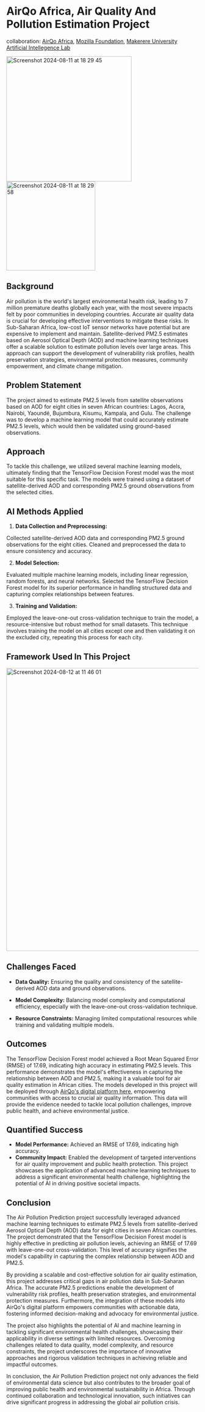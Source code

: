 # AirQo Africa, Air Quality And Pollution Estimation Project

collaboration: [AirQo Africa](https://www.airqo.net/), [Mozilla Foundation](https://foundation.mozilla.org/en/), [Makerere University Artificial Intellegence Lab](https://air.ug/)

<img width="328" alt="Screenshot 2024-08-11 at 18 29 45" src="https://github.com/user-attachments/assets/ef0696bd-92a7-48b0-9990-6744a49dd0c0"> <img width="233" alt="Screenshot 2024-08-11 at 18 29 58" src="https://github.com/user-attachments/assets/8984f882-a2db-48ba-bc37-14e8e120bfe3">

## Background

Air pollution is the world's largest environmental health risk, leading to 7 million premature deaths globally each year, with the most severe impacts felt by poor communities in developing countries. Accurate air quality data is crucial for developing effective interventions to mitigate these risks. In Sub-Saharan Africa, low-cost IoT sensor networks have potential but are expensive to implement and maintain. Satellite-derived PM2.5 estimates based on Aerosol Optical Depth (AOD) and machine learning techniques offer a scalable solution to estimate pollution levels over large areas. This approach can support the development of vulnerability risk profiles, health preservation strategies, environmental protection measures, community empowerment, and climate change mitigation.

## Problem Statement

The project aimed to estimate PM2.5 levels from satellite observations based on AOD for eight cities in seven African countries: Lagos, Accra, Nairobi, Yaoundé, Bujumbura, Kisumu, Kampala, and Gulu. The challenge was to develop a machine learning model that could accurately estimate PM2.5 levels, which would then be validated using ground-based observations.

## Approach

To tackle this challenge, we utilized several machine learning models, ultimately finding that the TensorFlow Decision Forest model was the most suitable for this specific task. The models were trained using a dataset of satellite-derived AOD and corresponding PM2.5 ground observations from the selected cities.

## AI Methods Applied
 1. __Data Collection and Preprocessing:__

Collected satellite-derived AOD data and corresponding PM2.5 ground observations for the eight cities. Cleaned and preprocessed the data to ensure consistency and accuracy. 

 2. __Model Selection:__

Evaluated multiple machine learning models, including linear regression, random forests, and neural networks. Selected the TensorFlow Decision Forest model for its superior performance in handling structured data and capturing complex relationships between features.

 3. __Training and Validation:__

Employed the leave-one-out cross-validation technique to train the model, a resource-intensive but robust method for small datasets. This technique involves training the model on all cities except one and then validating it on the excluded city, repeating this process for each city.

## Framework Used In This Project
<img width="741" alt="Screenshot 2024-08-12 at 11 46 01" src="https://github.com/user-attachments/assets/47820292-eb6f-44ce-b30d-65314b952538">

## Challenges Faced

 * __Data Quality:__ Ensuring the quality and consistency of the satellite-derived AOD data and ground observations.

 * __Model Complexity:__ Balancing model complexity and computational efficiency, especially with the leave-one-out cross-validation technique.

 * __Resource Constraints:__ Managing limited computational resources while training and validating multiple models.

## Outcomes

The TensorFlow Decision Forest model achieved a Root Mean Squared Error (RMSE) of 17.69, indicating high accuracy in estimating PM2.5 levels. This performance demonstrates the model's effectiveness in capturing the relationship between AOD and PM2.5, making it a valuable tool for air quality estimation in African cities. The models developed in this project will be deployed through [AirQo's digital platform here,](https://www.airqo.net/) empowering communities with access to crucial air quality information. This data will provide the evidence needed to tackle local pollution challenges, improve public health, and achieve environmental justice.

## Quantified Success

 - __Model Performance:__ Achieved an RMSE of 17.69, indicating high accuracy.
 - __Community Impact:__ Enabled the development of targeted interventions for air quality improvement and public health protection.
This project showcases the application of advanced machine learning techniques to address a significant environmental health challenge, highlighting the potential of AI in driving positive societal impacts.

## Conclusion
The Air Pollution Prediction project successfully leveraged advanced machine learning techniques to estimate PM2.5 levels from satellite-derived Aerosol Optical Depth (AOD) data for eight cities in seven African countries. The project demonstrated that the TensorFlow Decision Forest model is highly effective in predicting air pollution levels, achieving an RMSE of 17.69 with leave-one-out cross-validation. This level of accuracy signifies the model's capability in capturing the complex relationship between AOD and PM2.5.

By providing a scalable and cost-effective solution for air quality estimation, this project addresses critical gaps in air pollution data in Sub-Saharan Africa. The accurate PM2.5 predictions enable the development of vulnerability risk profiles, health preservation strategies, and environmental protection measures. Furthermore, the integration of these models into AirQo's digital platform empowers communities with actionable data, fostering informed decision-making and advocacy for environmental justice.

The project also highlights the potential of AI and machine learning in tackling significant environmental health challenges, showcasing their applicability in diverse settings with limited resources. Overcoming challenges related to data quality, model complexity, and resource constraints, the project underscores the importance of innovative approaches and rigorous validation techniques in achieving reliable and impactful outcomes.

In conclusion, the Air Pollution Prediction project not only advances the field of environmental data science but also contributes to the broader goal of improving public health and environmental sustainability in Africa. Through continued collaboration and technological innovation, such initiatives can drive significant progress in addressing the global air pollution crisis.
